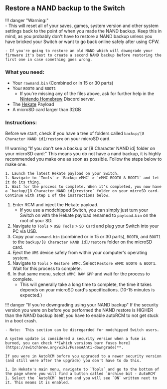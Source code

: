 ## Restore a NAND backup to the Switch

!!! danger "Warning:" 	
    - This will reset all of your saves, games, system version and other system settings back to the point of when you made the NAND backup. Keep this in mind, as you probably don't have to restore a NAND backup unless you have bricked your Switch or want to go back online safely after using CFW.

    - If you're going to restore an old NAND which will downgrade your firmware it's best to create a second NAND backup before restoring the first one in case something goes wrong.

### What you need:
- Your `rawnand.bin` (Combined or in 15 or 30 parts)
- Your `BOOT0` and `BOOT1`
    - If you're missing any of the files above, ask for further help in the [Nintendo Homebrew](https://discord.gg/C29hYvh) Discord server.
- The [Hekate](https://github.com/CTCaer/hekate/releases/) Payload
- A microSD card larger than 32GB

### Instructions:

Before we start, check if you have a tree of folders called `backup/[8 Character NAND id]/restore` on your microSD card.

!!! warning "If you don't see a backup or [8 Character NAND id] folder on your microSD card:"
    This means you do not have a nand backup, it is highly recommended you make one as soon as possible. Follow the steps below to make one.

    1. Launch the latest Hekate payload on your Switch.
    1. Navigate to `Tools` > `Backup eMMC` > `eMMC BOOT0 & BOOT1` and let it do its thing.
    1. Wait for the process to complete. When it's completed, you now have a `backup/[8 Character NAND id]/restore` folder on your microSD card. Continue with step 1 of the instructions below.

1. Enter RCM and inject the Hekate payload.
    - If you use a modchipped Switch, you can simply just turn your Switch on with the Hekate payload renamed to `payload.bin` on the root of your SD.
1. Navigate to `Tools` > `USB Tools` > `SD Card` and plug your Switch into your PC via USB.
1. Copy your `rawnand.bin` (combined or in 15 or 30 parts), `BOOT0`, and `BOOT1` to the `backup/[8 Character NAND id]/restore` folder on the microSD card.
1. Eject the `UMS` device safely from within your computer's operating system.
1. Navigate to `Tools` > `Restore eMMC`. Select `Restore eMMC BOOT0 & BOOT1`. Wait for this process to complete.
1. In that same menu, select `eMMC RAW GPP` and wait for the process to complete.
    - This will generally take a long time to complete, the time it takes depends on your microSD card's specifications. (10-15 minutes is expected.)

!!! danger "If you're downgrading using your NAND backup"
    If the security version you were on before you performed the NAND restore is HIGHER than the NAND backup itself, you have to enable autoRCM to not get stuck in a boot crash.

    - Note:  This section can be disregarded for modchipped Switch users.

    A system update is considered a security version when a fuse is burned, you can check **[which versions burn fuses here](https://switchbrew.org/wiki/Fuses#Anti-downgrade)**.

    If you were in AutoRCM before you upgraded to a newer security version (and still were after the upgrade) you don't have to do this.

    1. In Hekate's main menu, navigate to `Tools` and go to the bottom of the page where you will find a button called `Archive bit - AutoRCM`
    1. Select the `AutoRCM` buttom and you will see `ON` written next to it. This means it is enabled.

